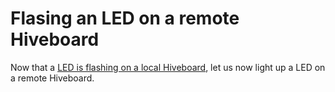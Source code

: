 # Flasing an LED on a remote Hiveboard

Now that a [LED is flashing on a local Hiveboard](led-flash-buzz.md), let us now light up a LED on a remote Hiveboard.

<!-- 
TODO

Instructions pour configurer le réseau wifi entre les 2 boards.

Présenter les différentes méthodes pour que 2 HB puissent s'échanger de l'information et requêtes. Stigmergie, functioncallrequest, RPC natif à Buzz(?)

Idea to introduce the concept of stigmergy and message propagation: stigmergy containing ID of board + LED on/off

checklist for each section of the required hardware and/or software set-up
 
 -->